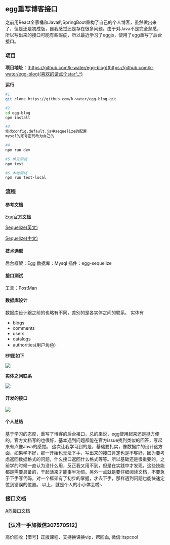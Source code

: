 ## egg重写博客接口
之前用React全家桶和Java的SpringBoot重构了自己的个人博客，虽然做出来了，但是还是初成版，自我感觉还是存在很多问题。由于对Java不是完全熟悉，所以写出来的接口可能有些瑕疵，所以最近学习了eggjs，使用了egg重写了后台接口。

### 项目
**项目地址**：[https://github.com/k-water/egg-blog](https://github.com/k-water/egg-blog)(喜欢的请点个star^_^)

**运行**

``` bash
#1
git clone https://github.com/k-water/egg-blog.git

#2 
cd egg-blog
npm install

#3
修改config.default.js中sequelize的配置
mysql的账号密码改为自己的

#4
npm run dev

#5 单元测试
npm test

#6 本地测试
npm run test-local
```
### 流程

#### 参考文档
[Egg官方文档](eggjs.org/zh-cn/intro/)

[Sequelize(英文)](http://docs.sequelizejs.com/manual/installation/getting-started.html)

[Sequelize(中文)](https://github.com/demopark/sequelize-docs-Zh-CN)

#### 技术选型

后台框架：Egg
数据库：Mysql
插件：egg-sequelize
#### 接口测试

工具：PostMan

#### 数据库设计

数据库设计跟之前的也略有不同，差别的是各实体之间的联系。
实体有
> 
* blogs
* comments
* users
* catalogs
* authorities(用户角色)

**ER图如下**

![](https://oc1gyfe6q.qnssl.com/18-3-15/51890030.jpg)

**实体之间联系**

![](https://oc1gyfe6q.qnssl.com/18-3-15/91803747.jpg)

#### 开发的接口

![](https://oc1gyfe6q.qnssl.com/18-3-15/50736292.jpg)

#### 个人总结

基于学习的态度，重写了博客的后台接口，总的来说，egg使用起来还是挺方便的，官方文档写的也很好，基本遇到问题都能在官方issue找到类似的回答，写起来有点像Java的感觉。
这次让我学习到的是，基础要扎实，像数据库的设计这方面，如果学不好，那一开始也无法下手，写出来的接口肯定也是不够好，因为要考虑返回数据格式的问题，什么接口返回什么格式等等。所以基础还是很重要的，之前学的时候一直认为没什么用，反正我又用不到，但是在实践中才发现，这些技能都是需要具备的，干起活来才能事半功倍。另外一点就是要仔细阅读文档，不要急于下手写代码，对一个框架有了初步的掌握，才去下手，那样遇到问题也能快速定位到错误的位置。
以上，就是个人的小小体会啦~

### 接口文档

[API接口文档](http://sunshinelzb.coding.me/)

### 【认准一手加微信307570512】
高价回收【借号】正版课程、支持换课换vip，帮回血, 微信:itspcool

